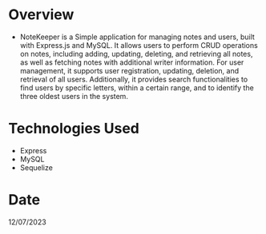 # Overview
- NoteKeeper is a Simple application for managing notes and users, built with Express.js and MySQL. It allows users to perform CRUD operations on notes, including adding, updating, deleting, and retrieving all notes, as well as fetching notes with additional writer information. For user management, it supports user registration, updating, deletion, and retrieval of all users. Additionally, it provides search functionalities to find users by specific letters, within a certain range, and to identify the three oldest users in the system.

# Technologies Used 
- Express
- MySQL
- Sequelize

# Date
12/07/2023
